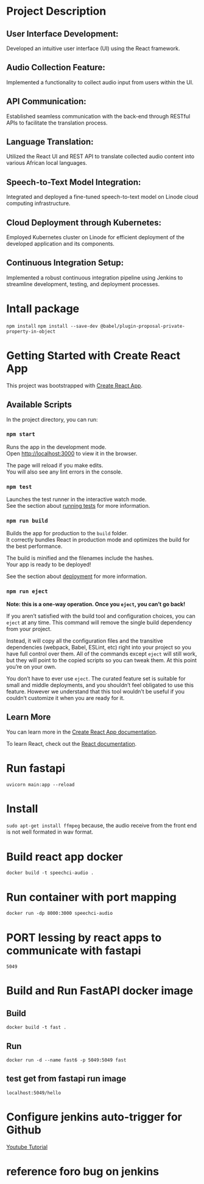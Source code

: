 # Project Description

## User Interface Development:

Developed an intuitive user interface (UI) using the React framework.

## Audio Collection Feature:

Implemented a functionality to collect audio input from users within the UI.

## API Communication:

Established seamless communication with the back-end through RESTful APIs to facilitate the translation process.

## Language Translation:

Utilized the React UI and REST API to translate collected audio content into various African local languages.

## Speech-to-Text Model Integration:

Integrated and deployed a fine-tuned speech-to-text model on Linode cloud computing infrastructure.

## Cloud Deployment through Kubernetes:

Employed Kubernetes cluster on Linode for efficient deployment of the developed application and its components.

## Continuous Integration Setup:

Implemented a robust continuous integration pipeline using Jenkins to streamline development, testing, and deployment processes.



# Intall package
`npm install`
`npm install --save-dev @babel/plugin-proposal-private-property-in-object`



# Getting Started with Create React App

This project was bootstrapped with [Create React App](https://github.com/facebook/create-react-app).

## Available Scripts

In the project directory, you can run:

### `npm start`

Runs the app in the development mode.\
Open [http://localhost:3000](http://localhost:3000) to view it in the browser.

The page will reload if you make edits.\
You will also see any lint errors in the console.

### `npm test`

Launches the test runner in the interactive watch mode.\
See the section about [running tests](https://facebook.github.io/create-react-app/docs/running-tests) for more information.

### `npm run build`

Builds the app for production to the `build` folder.\
It correctly bundles React in production mode and optimizes the build for the best performance.

The build is minified and the filenames include the hashes.\
Your app is ready to be deployed!

See the section about [deployment](https://facebook.github.io/create-react-app/docs/deployment) for more information.

### `npm run eject`

**Note: this is a one-way operation. Once you `eject`, you can’t go back!**

If you aren’t satisfied with the build tool and configuration choices, you can `eject` at any time. This command will remove the single build dependency from your project.

Instead, it will copy all the configuration files and the transitive dependencies (webpack, Babel, ESLint, etc) right into your project so you have full control over them. All of the commands except `eject` will still work, but they will point to the copied scripts so you can tweak them. At this point you’re on your own.

You don’t have to ever use `eject`. The curated feature set is suitable for small and middle deployments, and you shouldn’t feel obligated to use this feature. However we understand that this tool wouldn’t be useful if you couldn’t customize it when you are ready for it.

## Learn More

You can learn more in the [Create React App documentation](https://facebook.github.io/create-react-app/docs/getting-started).

To learn React, check out the [React documentation](https://reactjs.org/).


# Run fastapi 
`uvicorn main:app --reload`

# Install 
`sudo apt-get install ffmpeg` because, the audio receive from the front end is not well formated in wav format.


# Build react app docker
`docker build -t speechci-audio .`
# Run container with port mapping
`docker run -dp 8000:3000 speechci-audio `

# PORT lessing by react apps to communicate with fastapi 
`5049`

# Build and Run FastAPI docker image
## Build
`docker build -t fast . `
## Run
`docker run -d --name fast6 -p 5049:5049 fast`

## test get from fastapi run image
`localhost:5049/hello`



# Configure jenkins auto-trigger for Github
[Youtube Tutorial](https://www.youtube.com/watch?v=ZiHMsEKklKQ&t=272s)




# reference foro bug on jenkins  